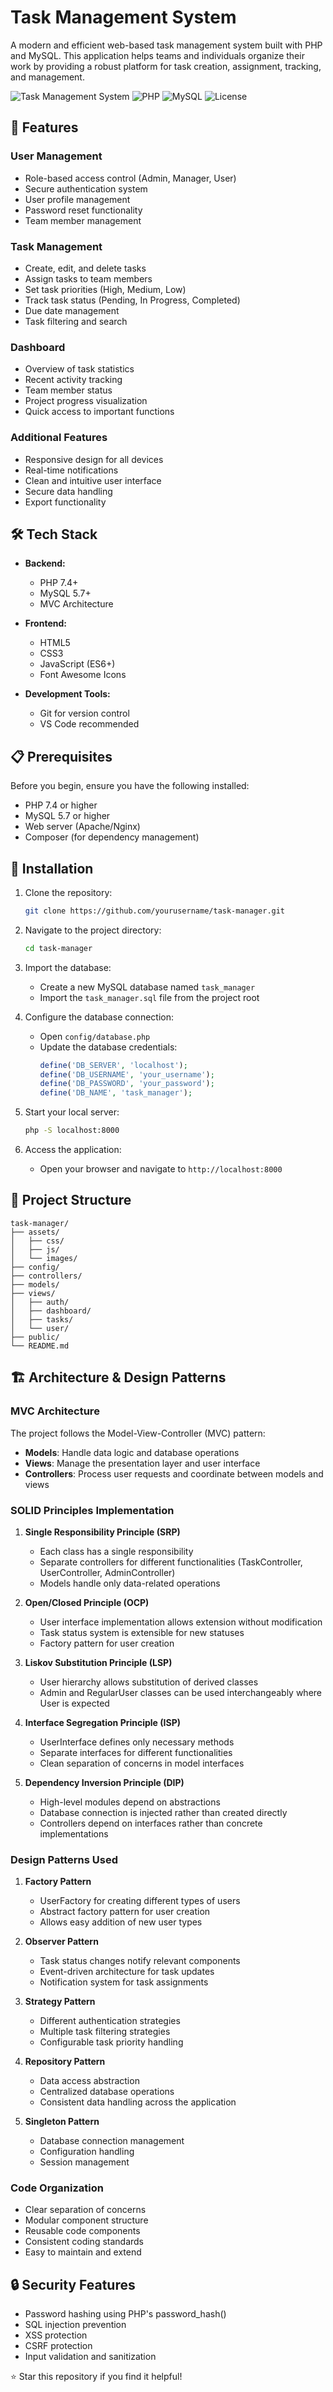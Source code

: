 # Task Management System

A modern and efficient web-based task management system built with PHP and MySQL. This application helps teams and individuals organize their work by providing a robust platform for task creation, assignment, tracking, and management.

![Task Management System](https://img.shields.io/badge/Task-Management-blue)
![PHP](https://img.shields.io/badge/PHP-7.4+-purple)
![MySQL](https://img.shields.io/badge/MySQL-5.7+-orange)
![License](https://img.shields.io/badge/License-MIT-green)

## 🌟 Features

### User Management
- Role-based access control (Admin, Manager, User)
- Secure authentication system
- User profile management
- Password reset functionality
- Team member management

### Task Management
- Create, edit, and delete tasks
- Assign tasks to team members
- Set task priorities (High, Medium, Low)
- Track task status (Pending, In Progress, Completed)
- Due date management
- Task filtering and search

### Dashboard
- Overview of task statistics
- Recent activity tracking
- Team member status
- Project progress visualization
- Quick access to important functions

### Additional Features
- Responsive design for all devices
- Real-time notifications
- Clean and intuitive user interface
- Secure data handling
- Export functionality

## 🛠️ Tech Stack

- **Backend:**
  - PHP 7.4+
  - MySQL 5.7+
  - MVC Architecture

- **Frontend:**
  - HTML5
  - CSS3
  - JavaScript (ES6+)
  - Font Awesome Icons

- **Development Tools:**
  - Git for version control
  - VS Code recommended

## 📋 Prerequisites

Before you begin, ensure you have the following installed:
- PHP 7.4 or higher
- MySQL 5.7 or higher
- Web server (Apache/Nginx)
- Composer (for dependency management)

## 🚀 Installation

1. Clone the repository:
   ```bash
   git clone https://github.com/yourusername/task-manager.git
   ```

2. Navigate to the project directory:
   ```bash
   cd task-manager
   ```

3. Import the database:
   - Create a new MySQL database named `task_manager`
   - Import the `task_manager.sql` file from the project root

4. Configure the database connection:
   - Open `config/database.php`
   - Update the database credentials:
     ```php
     define('DB_SERVER', 'localhost');
     define('DB_USERNAME', 'your_username');
     define('DB_PASSWORD', 'your_password');
     define('DB_NAME', 'task_manager');
     ```

5. Start your local server:
   ```bash
   php -S localhost:8000
   ```

6. Access the application:
   - Open your browser and navigate to `http://localhost:8000`

## 📁 Project Structure

```
task-manager/
├── assets/
│   ├── css/
│   ├── js/
│   └── images/
├── config/
├── controllers/
├── models/
├── views/
│   ├── auth/
│   ├── dashboard/
│   ├── tasks/
│   └── user/
├── public/
└── README.md
```

## 🏗️ Architecture & Design Patterns

### MVC Architecture
The project follows the Model-View-Controller (MVC) pattern:
- **Models**: Handle data logic and database operations
- **Views**: Manage the presentation layer and user interface
- **Controllers**: Process user requests and coordinate between models and views

### SOLID Principles Implementation
1. **Single Responsibility Principle (SRP)**
   - Each class has a single responsibility
   - Separate controllers for different functionalities (TaskController, UserController, AdminController)
   - Models handle only data-related operations

2. **Open/Closed Principle (OCP)**
   - User interface implementation allows extension without modification
   - Task status system is extensible for new statuses
   - Factory pattern for user creation

3. **Liskov Substitution Principle (LSP)**
   - User hierarchy allows substitution of derived classes
   - Admin and RegularUser classes can be used interchangeably where User is expected

4. **Interface Segregation Principle (ISP)**
   - UserInterface defines only necessary methods
   - Separate interfaces for different functionalities
   - Clean separation of concerns in model interfaces

5. **Dependency Inversion Principle (DIP)**
   - High-level modules depend on abstractions
   - Database connection is injected rather than created directly
   - Controllers depend on interfaces rather than concrete implementations

### Design Patterns Used
1. **Factory Pattern**
   - UserFactory for creating different types of users
   - Abstract factory pattern for user creation
   - Allows easy addition of new user types

2. **Observer Pattern**
   - Task status changes notify relevant components
   - Event-driven architecture for task updates
   - Notification system for task assignments

3. **Strategy Pattern**
   - Different authentication strategies
   - Multiple task filtering strategies
   - Configurable task priority handling

4. **Repository Pattern**
   - Data access abstraction
   - Centralized database operations
   - Consistent data handling across the application

5. **Singleton Pattern**
   - Database connection management
   - Configuration handling
   - Session management

### Code Organization
- Clear separation of concerns
- Modular component structure
- Reusable code components
- Consistent coding standards
- Easy to maintain and extend

## 🔒 Security Features

- Password hashing using PHP's password_hash()
- SQL injection prevention
- XSS protection
- CSRF protection
- Input validation and sanitization


⭐ Star this repository if you find it helpful! 